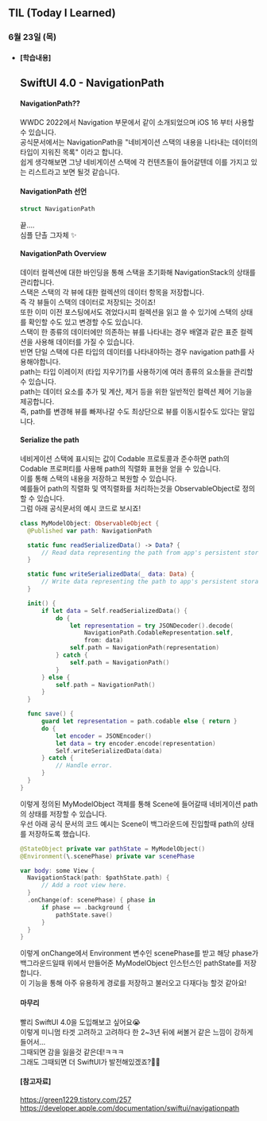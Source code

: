 ## TIL (Today I Learned)

### 6월 23일 (목)   

- #### [학습내용]    
  ## SwiftUI 4.0 - NavigationPath  
  #### NavigationPath??      

  WWDC 2022에서 Navigation 부문에서 같이 소개되었으며 iOS 16 부터 사용할 수 있습니다.   
  공식문서에서는 NavigationPath을 "네비게이션 스택의 내용을 나타내는 데이터의 타입이 지워진 목록" 이라고 합니다.   
  쉽게 생각해보면 그냥 네비게이션 스택에 각 컨텐츠들이 들어갈텐데 이를 가지고 있는 리스트라고 보면 될것 같습니다.   

  #### NavigationPath 선언   
  ```swift
  struct NavigationPath
  ```
  끝....   
  심플 단촐 그자체 ✨   

  #### NavigationPath Overview   

  데이터 컬렉션에 대한 바인딩을 통해 스택을 초기화해 NavigationStack의 상태를 관리합니다.   
  스택은 스택의 각 뷰에 대한 컬렉션의 데이터 항목을 저장합니다.    
  즉 각 뷰들이 스택의 데이터로 저장되는 것이죠!   
  또한 이미 이전 포스팅에서도 겪었다시피 컬렉션을 읽고 쓸 수 있기에 스택의 상태를 확인할 수도 있고 변경할 수도 있습니다.    
  스택이 한 종류의 데이터에만 의존하는 뷰를 나타내는 경우 배열과 같은 표준 컬렉션을 사용해 데이터를 가질 수 있습니다.   
  반면 단일 스택에 다른 타입의 데이터를 나타내야하는 경우 navigation path를 사용해야합니다.    
  path는 타입 이레이저 (타입 지우기?)를 사용하기에 여러 종류의 요소들을 관리할 수 있습니다.    
  path는 데이터 요소를 추가 및 계산, 제거 등을 위한 일반적인 컬렉션 제어 기능을 제공합니다.    
  즉,  path를 변경해 뷰를 빠져나갈 수도 최상단으로 뷰를 이동시킬수도 있다는 말입니다.    

  #### Serialize the path    

  네비게이션 스택에 표시되는 값이 Codable 프로토콜과 준수하면 path의 Codable 프로퍼티를 사용해 path의 직렬화 표현을 얻을 수 있습니다.   
  이를 통해 스택의 내용을 저장하고 복원할 수 있습니다.   
  예를들어 path의 직렬화 및 역직렬화를 처리하는것을 ObservableObject로 정의할 수 있습니다.   
  그럼 아래 공식문서의 예시 코드로 보시죠!   
  ```swift
  class MyModelObject: ObservableObject {
    @Published var path: NavigationPath
  
    static func readSerializedData() -> Data? {
        // Read data representing the path from app's persistent storage.
    }
  
    static func writeSerializedData(_ data: Data) {
        // Write data representing the path to app's persistent storage.
    }
  
    init() {
        if let data = Self.readSerializedData() {
            do {
                let representation = try JSONDecoder().decode(
                    NavigationPath.CodableRepresentation.self,
                    from: data)
                self.path = NavigationPath(representation)
            } catch {
                self.path = NavigationPath()
            }
        } else {
            self.path = NavigationPath()
        }
    }
  
    func save() {
        guard let representation = path.codable else { return }
        do {
            let encoder = JSONEncoder()
            let data = try encoder.encode(representation)
            Self.writeSerializedData(data)
        } catch {
            // Handle error.
        }
    }
  }
  ```
  이렇게 정의된 MyModelObject 객체를 통해 Scene에 들어갈때 네비게이션 path의 상태를 저장할 수 있습니다.   
  우선 아래 공식 문서의 코드 예시는 Scene이 백그라운드에 진입할때 path의 상태를 저장하도록 했습니다.   
  ```swift
  @StateObject private var pathState = MyModelObject()
  @Environment(\.scenePhase) private var scenePhase
  
  var body: some View {
    NavigationStack(path: $pathState.path) {
        // Add a root view here.
    }
    .onChange(of: scenePhase) { phase in
        if phase == .background {
            pathState.save()
        }
    }
  }
  ```
  이렇게 onChange에서 Environment 변수인 scenePhase를 받고 해당 phase가 백그라운드일때 위에서 만들어준 MyModelObject 인스턴스인 pathState를 저장합니다.   
  이 기능을 통해 아주 유용하게 경로를 저장하고 불러오고 다재다능 할것 같아요!   

  #### 마무리    

  빨리 SwiftUI 4.0을 도입해보고 싶어요😭   
  이렇게 미니멈 타겟 고려하고 고려하다 한 2~3년 뒤에 써볼거 같은 느낌이 강하게 들어서...   
  그때되면 감을 잃을것 같은데!ㅋㅋㅋ   
  그래도 그때되면 더 SwiftUI가 발전해있겠죠?🙏🏻   

  #### [참고자료]   
  https://green1229.tistory.com/257   
  https://developer.apple.com/documentation/swiftui/navigationpath   
